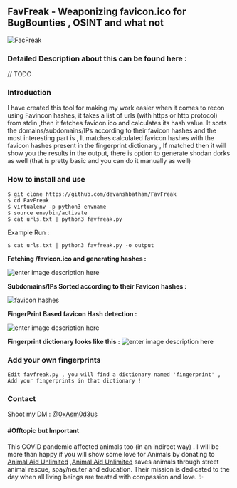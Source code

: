 ## FavFreak - Weaponizing favicon.ico for BugBounties , OSINT and what not

![FacFreak](https://raw.githubusercontent.com/devanshbatham/FavFreak/master/static/logo.PNG)

### Detailed Description about this can be found here : 
// TODO

### Introduction 

I have created this tool for making my work easier when it comes to recon using Favincon hashes, it takes a list of urls (with https or http protocol) from stdin ,then it fetches favicon.ico and calculates its hash value. It sorts the domains/subdomains/IPs according to their favicon hashes and the most interesting part is , It matches calculated favicon hashes with the favicon hashes present in the fingerprint dictionary , If matched then it will show you the results in the output, there is option to generate shodan dorks as well (that is pretty basic and you can do it manually as well)

### How to install and use 

```
$ git clone https://github.com/devanshbatham/FavFreak
$ cd FavFreak
$ virtualenv -p python3 envname
$ source env/bin/activate
$ cat urls.txt | python3 favfreak.py 

```

Example Run : 

`$ cat urls.txt | python3 favfreak.py -o output`

**Fetching /favicon.ico and generating hashes :**

![enter image description here](https://raw.githubusercontent.com/devanshbatham/FavFreak/master/static/favfreak.PNG)


**Subdomains/IPs Sorted according to their Favicon hashes :**

![favicon hashes](https://cdn-images-1.medium.com/max/1200/1*sqv1KLo5BBaLKSGSUwFUfw.png)


**FingerPrint Based favicon Hash detection :**

![enter image description here](https://cdn-images-1.medium.com/max/1200/1*2ncy9qEy9_-6CMDYLUa9XA.png)


**Fingerprint dictionary looks like this :**
![enter image description here](https://cdn-images-1.medium.com/max/1200/1*Tnn02JMqeZmIE-XSeSSFvw.png)


### Add your own fingerprints

```
Edit favfreak.py , you will find a dictionary named 'fingerprint' , 
Add your fingerprints in that dictionary !

```

### Contact

Shoot my DM : [@0xAsm0d3us](https://twitter.com/0xAsm0d3us)

#### #Offtopic but Important

This COVID pandemic affected animals too (in an indirect way) . I will be more than happy if you will show some love for Animals by donating to [Animal Aid Unlimited](https://animalaidunlimited.org/) ,[Animal Aid Unlimited](https://animalaidunlimited.org/) saves animals through street animal rescue, spay/neuter and education. Their mission is dedicated to the day when all living beings are treated with compassion and love. ✨
